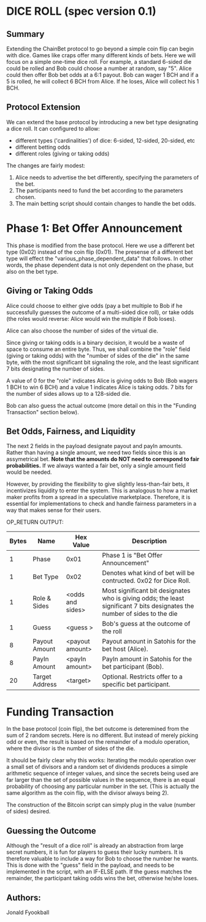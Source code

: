 # DICE ROLL (spec version 0.1)

## Summary
Extending the ChainBet protocol to go beyond a simple coin flip can begin with dice.  Games like craps offer many different kinds of bets.  Here we will focus on a simple one-time dice roll.  For example, a standard 6-sided die could be rolled and Bob could choose a number at random, say "5".  Alice could then offer Bob bet odds at a 6:1 payout.  Bob can wager 1 BCH and if a 5 is rolled, he will collect 6 BCH from Alice.  If he loses, Alice will collect his 1 BCH.

## Protocol Extension

We can extend the base protocol by introducing a new bet type designating a dice roll.  It can configured to allow:

* different types ('cardinalities') of dice:  6-sided, 12-sided, 20-sided, etc
* different betting odds
* different roles (giving or taking odds)

The changes are fairly modest:

1. Alice needs to advertise the bet differently, specifying the parameters of the bet.
2. The participants need to fund the bet according to the parameters chosen.
3. The main betting script should contain changes to handle the bet odds.

# Phase 1: Bet Offer Announcement

This phase is modified from the base protocol.  Here we use a different bet type (0x02) instead of the coin flip (0x01).  The presense of a different bet type will effect the "various_phase_dependent_data" that follows. In other words, the phase dependent data is not only dependent on the phase, but also on the bet type.

## Giving or Taking Odds

Alice could choose to either give odds (pay a bet multiple to Bob if he successfully guesses the outcome of a multi-sided dice roll), or take odds (the roles would reverse: Alice would win the multiple if Bob loses).

Alice can also choose the number of sides of the virtual die.

Since giving or taking odds is a binary decision, it would be a waste of space to consume an entire byte.  Thus, we shall combine the "role" field (giving or taking odds) with the "number of sides of the die" in the same byte, with the most significant bit signaling the role, and the least significant 7 bits designating the number of sides.

A value of 0 for the "role" indicates Alice is giving odds to Bob (Bob wagers 1 BCH to win 6 BCH) and a value 1 indicates Alice is taking odds.  7 bits for the number of sides allows up to a 128-sided die.

Bob can also guess the actual outcome (more detail on this in the "Funding Transaction" section below).

## Bet Odds, Fairness, and Liquidity

The next 2 fields in the payload designate payout and payIn amounts.  Rather than having a single amount, we need two fields since this is an assymetrical bet.  **Note that the amounts do NOT need to correspond to fair probabilities.** If we always wanted a fair bet, only a single amount field would be needed.  

However, by providing the flexibility to give slightly less-than-fair bets, it incentivizes liquidity to enter the system.  This is analogous to how a market maker profits from a spread in a speculative marketplace. Therefore, it is essential for implementations to check and handle fairness parameters in a way that makes sense for their users. 

OP_RETURN OUTPUT:

| Bytes       | Name         | Hex Value | Description  |
| ------------- |-------------| -----|-----------------|
| 1      | Phase | 0x01  | Phase 1 is "Bet Offer Announcement" |
| 1     | Bet Type | 0x02 | Denotes what kind of bet will be contructed. 0x02 for Dice Roll. |
| 1     | Role & Sides | \<odds and sides> | Most significant bit designates who is giving odds; the least significant 7 bits designates the number of sides to the die |
| 1     |  Guess    |  \<guess > | Bob's guess at the outcome of the roll | 
| 8     | Payout Amount   | \<payout amount> | Payout amount in Satohis for the bet host (Alice). | 
| 8     | PayIn Amount   | \<payIn amount> | PayIn amount in Satohis for the bet participant (Bob). | 
| 20 | Target Address | \<target> | Optional.  Restricts offer to a specific bet participant. |

# Funding Transaction

In the base protocol (coin flip), the bet outcome is deteremined from the sum of 2 random secrets.  Here is no different.  But instead of merely picking odd or even, the result is based on the remainder of a modulo operation, where the divisor is the number of sides of the die.  

It should be fairly clear why this works: Iterating the modulo operation over a small set of divisors and a random set of dividends produces a simple arithmetic sequence of integer values, and since the secrets being used are far larger than the set of possible values in the sequence, there is an equal probability of choosing any particular number in the set.  (This is actually the same algorithm as the coin flip, with the divisor always being 2). 

The construction of the Bitcoin script can simply plug in the value (number of sides) desired.

## Guessing the Outcome  

Although the "result of a dice roll" is already an abstraction from large secret numbers, it is fun for players to guess their lucky numbers.  It is therefore valuable to include a way for Bob to choose the number he wants.  This is done with the "guess" field in the payload, and needs to be implemented in the script, with an IF-ELSE path.  If the guess matches the remainder, the participant taking odds wins the bet, otherwise he/she loses. 

## Authors:

Jonald Fyookball
